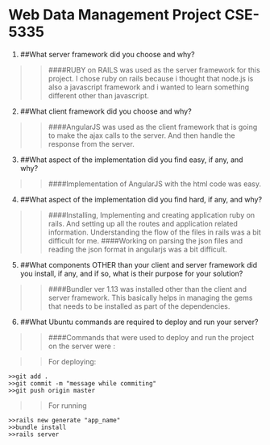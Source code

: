 # Web Data Management Project CSE-5335

1. ##What server framework did you choose and why?
>>####RUBY on RAILS was used as the server framework for this project. I chose ruby on rails because i thought that node.js is also a javascript framework and i wanted to learn something different other than javascript. 

2. ##What client framework did you choose and why?
>>####AngularJS was used as the client framework that is going to make the ajax calls to the server. And then handle the response from the server. 

3. ##What aspect of the implementation did you find easy, if any, and why?
>>####Implementation of AngularJS with the html code was easy. 

4. ##What aspect of the implementation did you find hard, if any, and why?
>>####Installing, Implementing and creating application ruby on rails. And setting up all the routes and application related information. Understanding the flow of the files in rails was a bit difficult for me. 
>>####Working on parsing the json files and reading the json format in angularjs was a bit difficult. 


5. ##What components OTHER than your client and server framework did you install, if any, and if so, what is their purpose for your solution?
>>####Bundler ver 1.13 was installed other than the client and server framework. This basically helps in managing the gems that needs to be installed as part of the dependencies. 
 
6. ##What Ubuntu commands are required to deploy and run your server?
>>####Commands that were used to deploy and run the project on the server were : 

>>For deploying:
~~~~
>>git add .
>>git commit -m "message while commiting"
>>git push origin master
~~~~

>>For running 
~~~~
>>rails new generate "app_name"
>>bundle install
>>rails server
~~~~

